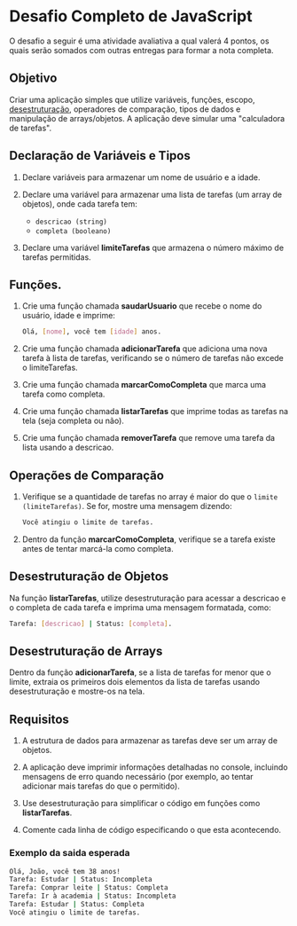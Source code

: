 # Desafio Completo de JavaScript

O desafio a seguir é uma atividade avaliativa a qual valerá 4 pontos, os quais serão somados com outras entregas para formar a nota completa.

## Objetivo 

Criar uma aplicação simples que utilize variáveis, funções, escopo, [desestruturação][url-desestruturacao-freecodecamp], operadores de comparação, tipos de dados e manipulação de arrays/objetos. A aplicação deve simular uma "calculadora de tarefas".

## Declaração de Variáveis e Tipos
1. Declare variáveis para armazenar um nome de usuário e a idade.  

2. Declare uma variável para armazenar uma lista de tarefas (um array de objetos), onde cada tarefa tem:
    - ``descricao (string)``  
    - ``completa (booleano)``

3. Declare uma variável **limiteTarefas** que armazena o número máximo de tarefas permitidas.  

## Funções.

1. Crie uma função chamada **saudarUsuario** que recebe o nome do usuário, idade e imprime:

    ```sh
    Olá, [nome], você tem [idade] anos.  
    ```

2. Crie uma função chamada **adicionarTarefa** que adiciona uma nova tarefa à lista de tarefas, verificando se o número de tarefas não excede o limiteTarefas.  

3. Crie uma função chamada **marcarComoCompleta** que marca uma tarefa como completa.  

4. Crie uma função chamada **listarTarefas** que imprime todas as tarefas na tela (seja completa ou não).

5. Crie uma função chamada **removerTarefa** que remove uma tarefa da lista usando a descricao.

## Operações de Comparação

1. Verifique se a quantidade de tarefas no array é maior do que o ``limite (limiteTarefas)``. Se for, mostre uma mensagem 
dizendo:

    ```sh
    Você atingiu o limite de tarefas.
    ```

2. Dentro da função **marcarComoCompleta**, verifique se a tarefa existe antes de tentar marcá-la como completa.

## Desestruturação de Objetos
Na função **listarTarefas**, utilize desestruturação para acessar a descricao e o completa de cada tarefa e imprima uma 
mensagem formatada, como: 

```sh
Tarefa: [descricao] | Status: [completa].
```

## Desestruturação de Arrays
Dentro da função **adicionarTarefa**, se a lista de tarefas for menor que o limite, extraia os primeiros dois elementos da 
lista de tarefas usando desestruturação e mostre-os na tela.

## Requisitos

1. A estrutura de dados para armazenar as tarefas deve ser um array de objetos.

2. A aplicação deve imprimir informações detalhadas no console, incluindo mensagens de erro quando necessário (por 
exemplo, ao tentar adicionar mais tarefas do que o permitido).

3. Use desestruturação para simplificar o código em funções como **listarTarefas**.

4. Comente cada linha de código especificando o que esta acontecendo.

### Exemplo da saida esperada

```sh
Olá, João, você tem 38 anos!
Tarefa: Estudar | Status: Incompleta
Tarefa: Comprar leite | Status: Completa
Tarefa: Ir à academia | Status: Incompleta
Tarefa: Estudar | Status: Completa
Você atingiu o limite de tarefas.
```
[url-desestruturacao-freecodecamp]: https://www.freecodecamp.org/portuguese/news/como-usar-a-desestruturacao-de-arrays-e-objetos-em-javascript/ "desestruturação segundo freecodecamp"